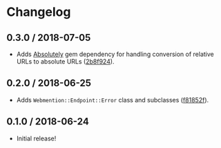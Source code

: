 # Changelog

## 0.3.0 / 2018-07-05

- Adds [Absolutely](https://github.com/jgarber623/absolutely) gem dependency for handling conversion of relative URLs to absolute URLs ([2b8f924](https://github.com/jgarber623/webmention-endpoint-ruby/commit/2b8f924)).

## 0.2.0 / 2018-06-25

- Adds `Webmention::Endpoint::Error` class and subclasses ([f81852f](https://github.com/jgarber623/webmention-endpoint-ruby/commit/f81852f)).

## 0.1.0 / 2018-06-24

- Initial release!
